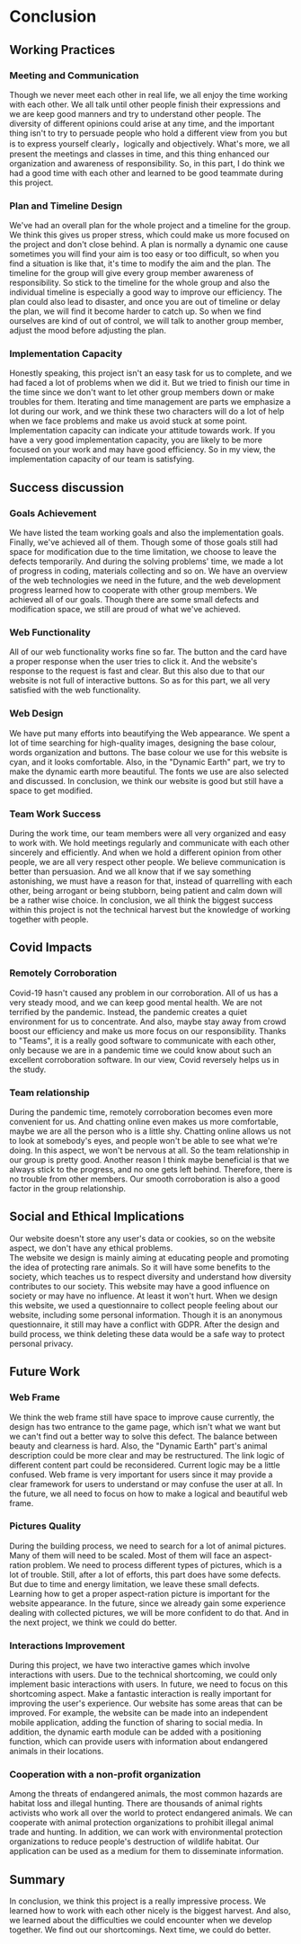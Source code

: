 # Conclusion

## Working Practices

### Meeting and Communication

Though we never meet each other in real life, we all enjoy the time working with each other. We all talk until other people finish their expressions and we are keep good manners and try to understand other people. The diversity of different opinions could arise at any time, and the important thing isn't to try to persuade
people who hold a different view from you but is to express yourself clearly，logically and objectively. What's more, we all present the meetings and classes in
time, and this thing enhanced our organization and awareness of responsibility. So, in this part, I do think we had a good time with each other and learned to be good
teammate during this project.

### Plan and Timeline Design
We've had an overall plan for the whole project and a timeline for the group. We think this gives us proper stress, which could make us more focused on the project and
don't close behind. A plan is normally a dynamic one cause sometimes you will find your aim is too easy or too difficult, so when you find a situation is like that, it's time to modify the aim and the plan. The timeline for the group will give every group member awareness of responsibility. So stick to the timeline for the whole
group and also the individual timeline is especially a good way to improve our efficiency. The plan could also lead to disaster, and once you are out of timeline or delay the plan, we will find it become harder to catch up. So when we find ourselves are kind of out of control, we will talk to another group member, adjust the mood before adjusting the plan.

### Implementation Capacity
Honestly speaking, this project isn't an easy task for us to complete, and we had faced a lot of problems when we did it. But we tried to finish our time in the time since
we don't want to let other group members down or make troubles for them. Iterating and time management are parts we emphasize a lot during our work, and we think these two characters will do a lot of help when we face problems and make us avoid stuck at some point. Implementation capacity can indicate your attitude towards work. If you have a very good implementation capacity, you are likely to be more focused on your work and may have good efficiency. So in my view, the implementation capacity of our team is satisfying.

## Success discussion

### Goals Achievement

We have listed the team working goals and also the implementation goals. Finally, we've achieved all of them. Though some of those goals still had space for
modification due to the time limitation, we choose to leave the defects temporarily. And during the solving problems' time, we made a lot of progress in coding,
materials collecting and so on. We have an overview of the web technologies we need in the future, and the web development progress learned how to cooperate with other
group members. We achieved all of our goals. Though there are some small defects and modification space, we still are proud of what we've achieved.

### Web Functionality
All of our web functionality works fine so far. The button and the card have a proper response when the user tries to click it. And the website's response to the request is
fast and clear. But this also due to that our website is not full of interactive buttons. So as for this part, we all very satisfied with the web functionality.

### Web Design
We have put many efforts into beautifying the Web appearance. We spent a lot of time searching for high-quality images, designing the base colour, words organization
and buttons. The base colour we use for this website is cyan, and it looks comfortable. Also, in the "Dynamic Earth" part, we try to make the dynamic earth more beautiful.
The fonts we use are also selected and discussed. In conclusion, we think our website is good but still have a space to get modified.

### Team Work Success
During the work time, our team members were all very organized and easy to work with. We hold meetings regularly and communicate with each other sincerely and efficiently.
And when we hold a different opinion from other people, we are all very respect other people. We believe communication is better than persuasion. And we all know that if we
say something astonishing, we must have a reason for that, instead of quarrelling with each other, being arrogant or being stubborn, being patient and calm down will
be a rather wise choice. In conclusion, we all think the biggest success within this project is not the technical harvest but the knowledge of working together with people.

## Covid Impacts

### Remotely Corroboration
Covid-19 hasn't caused any problem in our corroboration. All of us has a very steady mood, and we can keep good mental health. We are not terrified by the pandemic. Instead, the pandemic creates a quiet environment for us to concentrate. And also, maybe stay away from crowd boost our efficiency and make us more focus on our responsibility. 
Thanks to "Teams", it is a really good software to communicate with each other, only because we are in a pandemic time we could know about such an excellent corroboration software. In our view, Covid reversely helps us in the study.
### Team relationship
During the pandemic time, remotely corroboration becomes even more convenient for us. And chatting online even makes us more comfortable, maybe we are all the person who
is a little shy. Chatting online allows us not to look at somebody's eyes, and people won't be able to see what we're doing. In this aspect, we won't be nervous at all.
So the team relationship in our group is pretty good. Another reason I think maybe beneficial is that we always stick to the progress, and no one gets left behind. Therefore, there is no trouble from other members. Our smooth corroboration is also a good factor in the group relationship.

## Social and Ethical Implications
Our website doesn't store any user's data or cookies, so on the website aspect, we don't have any ethical problems.<br>
The website we design is mainly aiming at educating people and promoting the idea of protecting rare animals. So it will have some benefits to the society, which teaches us to respect diversity and understand how diversity contributes to our society. This website may have a good influence on society or may have no influence. At least
it won't hurt.
When we design this website, we used a questionnaire to collect people feeling about our website, including some personal information. Though it is an anonymous questionnaire, it still may have a conflict with GDPR. After the design and build process, we think deleting these data would be a safe way to protect personal privacy.

## Future Work

### Web Frame
We think the web frame still have space to improve cause currently, the design has two entrance to the game page, which isn't what we want but we can't find out a better way
to solve this defect. The balance between beauty and clearness is hard. Also, the "Dynamic Earth" part's animal description could be more clear and may be restructured.
The link logic of different content part could be reconsidered. Current logic may be a little confused. Web frame is very important for users since it may provide a clear framework for users to understand or may confuse the user at all. In the future, we all need to focus on how to make a logical and beautiful web frame.

### Pictures Quality
During the building process, we need to search for a lot of animal pictures. Many of them will need to be scaled. Most of them will face an aspect-ration problem. We need
to process different types of pictures, which is a lot of trouble. Still, after a lot of efforts, this part does have some defects. But due to time and energy limitation,
we leave these small defects. Learning how to get a proper aspect-ration picture is important for the website appearance. In the future, since we already gain some
experience dealing with collected pictures, we will be more confident to do that. And in the next project, we think we could do better.

### Interactions Improvement
During this project, we have two interactive games which involve interactions with users. Due to the technical shortcoming, we could only implement basic interactions
with users. In future, we need to focus on this shortcoming aspect. Make a fantastic interaction is really important for improving the user's experience. Our website has some areas that can be improved. For example, the website can be made into an independent mobile application, adding the function of sharing to social media.  In addition, the dynamic earth module can be added with a positioning function, which can provide users with information about endangered animals in their locations.

### Cooperation with a non-profit organization
Among the threats of endangered animals, the most common hazards are habitat loss and illegal hunting. There are thousands of animal rights activists who work all over the world to protect endangered animals. We can cooperate with animal protection organizations to prohibit illegal animal trade and hunting. In addition, we can work with environmental protection organizations to reduce people's destruction of wildlife habitat. Our application can be used as a medium for them to disseminate information.

## Summary
In conclusion, we think this project is a really impressive process. We learned how to work with each other nicely is the biggest harvest. And also, we learned about the difficulties we could encounter when we develop together. We find out our shortcomings. Next time, we could do better.
